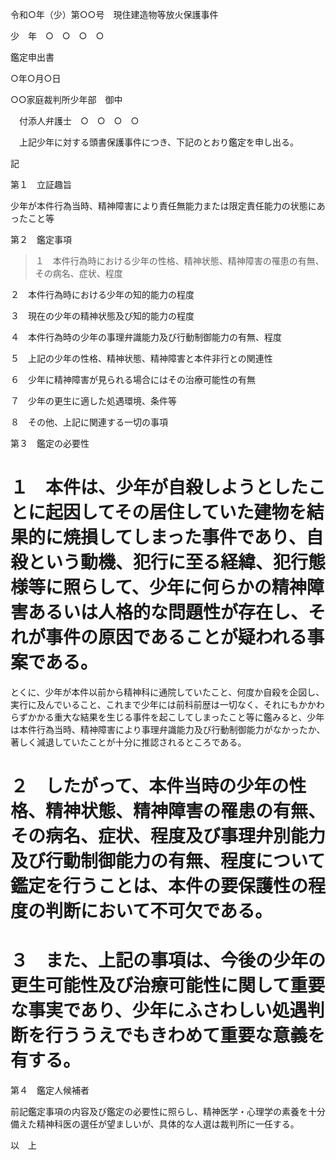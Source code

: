 令和○年（少）第○○号　現住建造物等放火保護事件

少　年　○　○　○　○

鑑定申出書

○年○月○日

○○家庭裁判所少年部　御中

　付添人弁護士　○　○　○　○

　上記少年に対する頭書保護事件につき、下記のとおり鑑定を申し出る。

記

第１　立証趣旨

少年が本件行為当時、精神障害により責任無能力または限定責任能力の状態にあったこと等

第２　鑑定事項

> １　本件行為時における少年の性格、精神状態、精神障害の罹患の有無、その病名、症状、程度

２　本件行為時における少年の知的能力の程度

３　現在の少年の精神状態及び知的能力の程度

４　本件行為時の少年の事理弁識能力及び行動制御能力の有無、程度

５　上記の少年の性格、精神状態、精神障害と本件非行との関連性

６　少年に精神障害が見られる場合にはその治療可能性の有無

７　少年の更生に適した処遇環境、条件等

８　その他、上記に関連する一切の事項

第３　鑑定の必要性

# １　本件は、少年が自殺しようとしたことに起因してその居住していた建物を結果的に焼損してしまった事件であり、自殺という動機、犯行に至る経緯、犯行態様等に照らして、少年に何らかの精神障害あるいは人格的な問題性が存在し、それが事件の原因であることが疑われる事案である。

とくに、少年が本件以前から精神科に通院していたこと、何度か自殺を企図し、実行に及んでいること、これまで少年には前科前歴は一切なく、それにもかかわらずかかる重大な結果を生じる事件を起こしてしまったこと等に鑑みると、少年は本件行為当時、精神障害により事理弁識能力及び行動制御能力がなかったか、著しく減退していたことが十分に推認されるところである。

# ２　したがって、本件当時の少年の性格、精神状態、精神障害の罹患の有無、その病名、症状、程度及び事理弁別能力及び行動制御能力の有無、程度について鑑定を行うことは、本件の要保護性の程度の判断において不可欠である。

# ３　また、上記の事項は、今後の少年の更生可能性及び治療可能性に関して重要な事実であり、少年にふさわしい処遇判断を行ううえでもきわめて重要な意義を有する。

第４　鑑定人候補者

前記鑑定事項の内容及び鑑定の必要性に照らし、精神医学・心理学の素養を十分備えた精神科医の選任が望ましいが、具体的な人選は裁判所に一任する。

以　上
